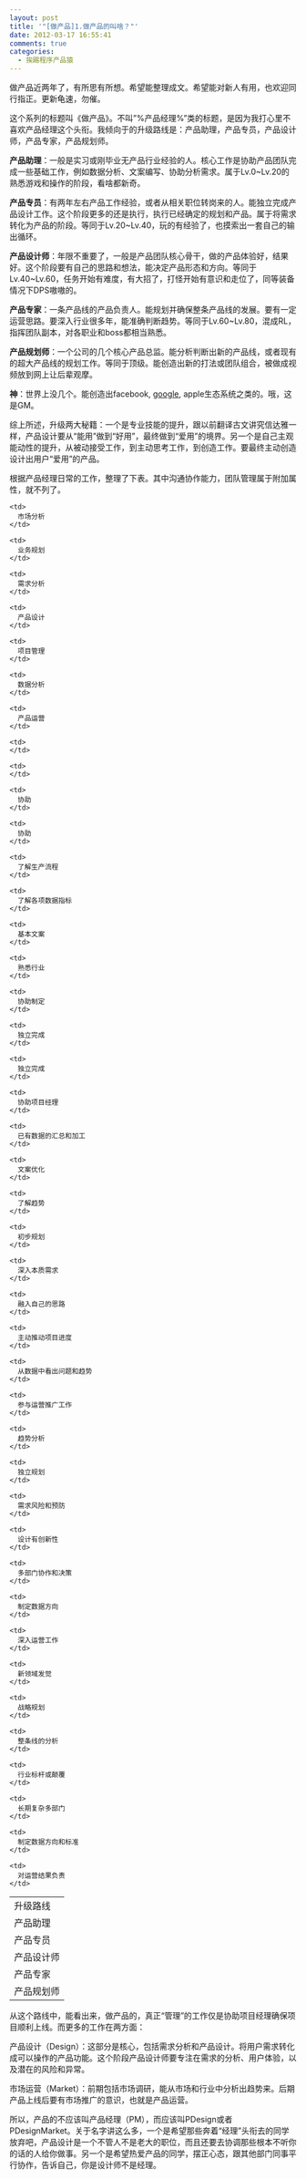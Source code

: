 ```yaml
---
layout: post
title: '"[做产品]1.做产品的叫啥？"'
date: 2012-03-17 16:55:41
comments: true
categories:
  - 挨踢程序产品猿
---
```

做产品近两年了，有所思有所想。希望能整理成文。希望能对新人有用，也欢迎同行指正。更新龟速，勿催。

这个系列的标题叫《做产品》。不叫”%产品经理%”类的标题，是因为我打心里不喜欢产品经理这个头衔。我倾向于的升级路线是：产品助理，产品专员，产品设计师，产品专家，产品规划师。

**产品助理**：一般是实习或刚毕业无产品行业经验的人。核心工作是协助产品团队完成一些基础工作，例如数据分析、文案编写、协助分析需求。属于Lv.0~Lv.20的熟悉游戏和操作的阶段，看啥都新奇。

**产品专员**：有两年左右产品工作经验，或者从相关职位转岗来的人。能独立完成产品设计工作。这个阶段更多的还是执行，执行已经确定的规划和产品。属于将需求转化为产品的阶段。等同于Lv.20~Lv.40，玩的有经验了，也摸索出一套自己的输出循环。

**产品设计师**：年限不重要了，一般是产品团队核心骨干，做的产品体验好，结果好。这个阶段要有自己的思路和想法，能决定产品形态和方向。等同于Lv.40~Lv.60，任务开始有难度，有大招了，打怪开始有意识和走位了，同等装备情况下DPS嗷嗷的。

**产品专家**：一条产品线的产品负责人。能规划并确保整条产品线的发展。要有一定运营思路。要深入行业很多年，能准确判断趋势。等同于Lv.60~Lv.80，混成RL，指挥团队副本，对各职业和boss都相当熟悉。

**产品规划师**：一个公司的几个核心产品总监。能分析判断出新的产品线，或者现有的超大产品线的规划工作。等同于顶级。能创造出新的打法或团队组合，被做成视频放到网上让后辈观摩。

**神**：世界上没几个。能创造出facebook, <a title="More about google »" href="http://www.google.com/" target="_blank">google</a>, apple生态系统之类的。哦，这是GM。

综上所述，升级两大秘籍：一个是专业技能的提升，跟以前翻译古文讲究信达雅一样，产品设计要从“能用”做到“好用”，最终做到“爱用”的境界。另一个是自己主观能动性的提升，从被动接受工作，到主动思考工作，到创造工作。要最终主动创造设计出用户“爱用”的产品。

根据产品经理日常的工作，整理了下表。其中沟通协作能力，团队管理属于附加属性，就不列了。

<table>
  <tr>
    <td>
      升级路线
    </td>
    
    <td>
      市场分析
    </td>
    
    <td>
      业务规划
    </td>
    
    <td>
      需求分析
    </td>
    
    <td>
      产品设计
    </td>
    
    <td>
      项目管理
    </td>
    
    <td>
      数据分析
    </td>
    
    <td>
      产品运营
    </td>
  </tr>
  
  <tr>
    <td>
      产品助理
    </td>
    
    <td>
    </td>
    
    <td>
    </td>
    
    <td>
      协助
    </td>
    
    <td>
      协助
    </td>
    
    <td>
      了解生产流程
    </td>
    
    <td>
      了解各项数据指标
    </td>
    
    <td>
      基本文案
    </td>
  </tr>
  
  <tr>
    <td>
      产品专员
    </td>
    
    <td>
      熟悉行业
    </td>
    
    <td>
      协助制定
    </td>
    
    <td>
      独立完成
    </td>
    
    <td>
      独立完成
    </td>
    
    <td>
      协助项目经理
    </td>
    
    <td>
      已有数据的汇总和加工
    </td>
    
    <td>
      文案优化
    </td>
  </tr>
  
  <tr>
    <td>
      产品设计师
    </td>
    
    <td>
      了解趋势
    </td>
    
    <td>
      初步规划
    </td>
    
    <td>
      深入本质需求
    </td>
    
    <td>
      融入自己的思路
    </td>
    
    <td>
      主动推动项目进度
    </td>
    
    <td>
      从数据中看出问题和趋势
    </td>
    
    <td>
      参与运营推广工作
    </td>
  </tr>
  
  <tr>
    <td>
      产品专家
    </td>
    
    <td>
      趋势分析
    </td>
    
    <td>
      独立规划
    </td>
    
    <td>
      需求风险和预防
    </td>
    
    <td>
      设计有创新性
    </td>
    
    <td>
      多部门协作和决策
    </td>
    
    <td>
      制定数据方向
    </td>
    
    <td>
      深入运营工作
    </td>
  </tr>
  
  <tr>
    <td>
      产品规划师
    </td>
    
    <td>
      新领域发觉
    </td>
    
    <td>
      战略规划
    </td>
    
    <td>
      整条线的分析
    </td>
    
    <td>
      行业标杆或颠覆
    </td>
    
    <td>
      长期复杂多部门
    </td>
    
    <td>
      制定数据方向和标准
    </td>
    
    <td>
      对运营结果负责
    </td>
  </tr>
</table>

从这个路线中，能看出来，做产品的，真正“管理”的工作仅是协助项目经理确保项目顺利上线。而更多的工作在两方面：

产品设计（Design）：这部分是核心，包括需求分析和产品设计。将用户需求转化成可以操作的产品功能。这个阶段产品设计师要专注在需求的分析、用户体验，以及潜在的风险和异常。

市场运营（Market）：前期包括市场调研，能从市场和行业中分析出趋势来。后期产品上线后要有市场推广的意识，也就是产品运营。

所以，产品的不应该叫产品经理（PM），而应该叫PDesign或者PDesignMarket。关于名字讲这么多，一个是希望那些奔着“经理”头衔去的同学放弃吧，产品设计是一个不管人不是老大的职位，而且还要去协调那些根本不听你的话的人给你做事。另一个是希望热爱产品的同学，摆正心态，跟其他部门同事平行协作，告诉自己，你是设计师不是经理。